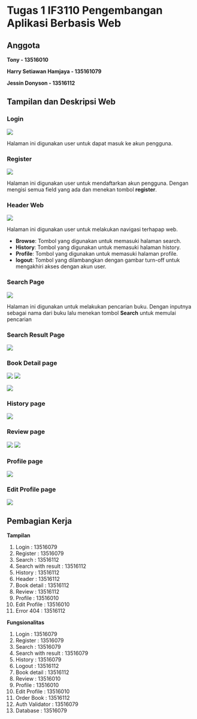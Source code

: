 # Tugas 1 IF3110 Pengembangan Aplikasi Berbasis Web

## Anggota

**Tony - 13516010**

**Harry Setiawan Hamjaya - 135161079**

**Jessin Donyson - 13516112**

## Tampilan dan Deskripsi Web

### Login

![](mocks/screenshot/login.JPG)

Halaman ini digunakan user untuk dapat masuk ke akun pengguna.

### Register

![](mocks/screenshot/register.JPG)

Halaman ini digunakan user untuk mendaftarkan akun pengguna.
Dengan mengisi semua field yang ada dan menekan tombol **register**.

### Header Web

![](mocks/screenshot/header.JPG)

Halaman ini digunakan user untuk melakukan navigasi terhapap web.
- **Browse**: Tombol yang digunakan untuk memasuki halaman search.
- **History**: Tombol yang digunakan untuk memasuki halaman history.
- **Profile**: Tombol yang digunakan untuk memasuki halaman profile.
- **logout**: Tombol yang dilambangkan dengan gambar turn-off untuk mengakhiri akses dengan akun user.

### Search Page

![](mocks/screenshot/search.JPG)

Halaman ini digunakan untuk melakukan pencarian buku.
Dengan inputnya sebagai nama dari buku lalu menekan tombol **Search** untuk memulai pencarian

### Search Result Page

![](mocks/screenshot/search-result.JPG)



### Book Detail page

![](mocks/screenshot/book-detail1.JPG)
![](mocks/screenshot/book-detail2.JPG)

![](mocks/screenshot/book-order.JPG)


### History page

![](mocks/screenshot/history.JPG)

### Review page

![](mocks/screenshot/review1.JPG)
![](mocks/screenshot/review2.JPG)

### Profile page

![](mocks/screenshot/profile.JPG)

### Edit Profile page

![](mocks/screenshot/profile-edit.JPG)



## Pembagian Kerja

**Tampilan**
1. Login : 13516079
2. Register : 13516079
3. Search : 13516112
4. Search with result : 13516112
5. History : 13516112
6. Header : 13516112
7. Book detail : 13516112
8. Review : 13516112
9. Profile : 13516010
10. Edit Profile : 13516010
11. Error 404 : 13516112

**Fungsionalitas**
1. Login : 13516079
2. Register : 13516079
3. Search : 13516079
4. Search with result : 13516079
5. History : 13516079
6. Logout : 13516112
7. Book detail : 13516112
8. Review : 13516010
9. Profile : 13516010
10. Edit Profile : 13516010
11. Order Book : 13516112
12. Auth Validator : 13516079
14. Database : 13516079